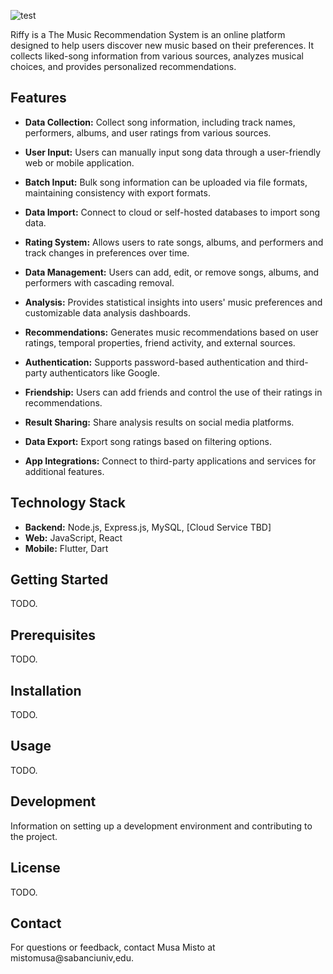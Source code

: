 ![test]([https://github.com/SerhanTelatar/CS308-Project/blob/584b52c3ca650b7338096a533dab74b6ac4173fb/GraphicalAssets/Riffy%20Horizontal%20Logo.png](https://github.com/SerhanTelatar/CS308-Project/blob/09fdbacc3a99f7931a2d901754dd1dfc0376bb79/wikiAssets/Riffy%20Horizontal%20Logo.png))

Riffy is a The Music Recommendation System is an online platform designed to help users discover new music based on their preferences. It collects liked-song information from various sources, analyzes musical choices, and provides personalized recommendations.

## Features

- **Data Collection:** Collect song information, including track names, performers, albums, and user ratings from various sources.

- **User Input:** Users can manually input song data through a user-friendly web or mobile application.

- **Batch Input:** Bulk song information can be uploaded via file formats, maintaining consistency with export formats.

- **Data Import:** Connect to cloud or self-hosted databases to import song data.

- **Rating System:** Allows users to rate songs, albums, and performers and track changes in preferences over time.

- **Data Management:** Users can add, edit, or remove songs, albums, and performers with cascading removal.

- **Analysis:** Provides statistical insights into users' music preferences and customizable data analysis dashboards.

- **Recommendations:** Generates music recommendations based on user ratings, temporal properties, friend activity, and external sources.

- **Authentication:** Supports password-based authentication and third-party authenticators like Google.

- **Friendship:** Users can add friends and control the use of their ratings in recommendations.

- **Result Sharing:** Share analysis results on social media platforms.

- **Data Export:** Export song ratings based on filtering options.

- **App Integrations:** Connect to third-party applications and services for additional features.

## Technology Stack

- **Backend:** Node.js, Express.js, MySQL, [Cloud Service TBD]
- **Web:** JavaScript, React
- **Mobile:** Flutter, Dart

## Getting Started

TODO.

## Prerequisites

TODO.

## Installation

TODO.

## Usage

TODO.

## Development

Information on setting up a development environment and contributing to the project.

## License

TODO.

## Contact

For questions or feedback, contact Musa Misto at mistomusa@sabanciuniv,edu.

